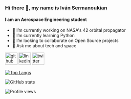 ### Hi there 👋, my name is Iván Sermanoukian
#### I am an Aerospace Engineering student

- 🔭 I’m currently working on NASA's 42 orbital propagator 
- 🌱 I’m currently learning Python 
- 👯 I’m looking to collaborate on Open Source projects 
- 💬 Ask me about tech and space 


[<img src='https://cdn.jsdelivr.net/npm/simple-icons@3.0.1/icons/github.svg' alt='github' height='40'>](https://github.com/Ivan-Sermanoukian)  [<img src='https://cdn.jsdelivr.net/npm/simple-icons@3.0.1/icons/linkedin.svg' alt='linkedin' height='40'>](https://www.linkedin.com/in/ivan-sermanoukian-molina/)  [<img src='https://cdn.jsdelivr.net/npm/simple-icons@3.0.1/icons/twitter.svg' alt='twitter' height='40'>](https://twitter.com/IvSermanoukian)  

[![Top Langs](https://github-readme-stats.vercel.app/api/top-langs/?username=Ivan-Sermanoukian)](https://github.com/anuraghazra/github-readme-stats)

![GitHub stats](https://github-readme-stats.vercel.app/api?username=Ivan-Sermanoukian&show_icons=true)  

![Profile views](https://gpvc.arturio.dev/Ivan-Sermanoukian)  
